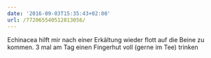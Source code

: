 ```yaml
---
date: '2016-09-03T15:35:43+02:00'
url: /772065540512813056/
---
```

Echinacea hilft mir nach einer Erkältung wieder flott auf die Beine zu kommen. 3 mal am Tag einen Fingerhut voll (gerne im Tee) trinken
